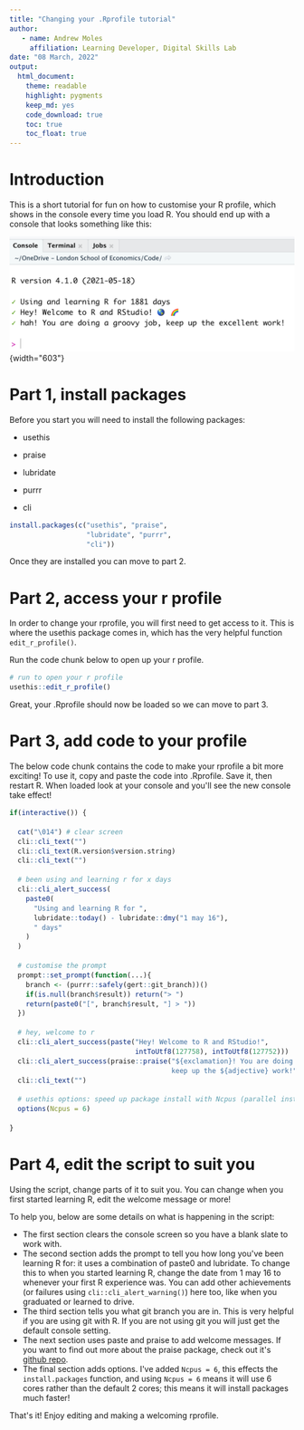 ```yaml
---
title: "Changing your .Rprofile tutorial"
author:
   - name: Andrew Moles
     affiliation: Learning Developer, Digital Skills Lab
date: "08 March, 2022"
output: 
  html_document: 
    theme: readable
    highlight: pygments
    keep_md: yes
    code_download: true
    toc: true
    toc_float: true
---
```


# Introduction

This is a short tutorial for fun on how to customise your R profile, which shows in the console every time you load R. You should end up with a console that looks something like this:


![](rprofile.png){width="603"}

# Part 1, install packages

Before you start you will need to install the following packages:

-   usethis

-   praise

-   lubridate	

-   purrr

-   cli


```r
install.packages(c("usethis", "praise", 
                   "lubridate", "purrr",
                   "cli"))
```

Once they are installed you can move to part 2.

# Part 2, access your r profile

In order to change your rprofile, you will first need to get access to it. This is where the usethis package comes in, which has the very helpful function `edit_r_profile()`.

Run the code chunk below to open up your r profile.


```r
# run to open your r profile
usethis::edit_r_profile()
```

Great, your .Rprofile should now be loaded so we can move to part 3.

# Part 3, add code to your profile

The below code chunk contains the code to make your rprofile a bit more exciting! To use it, copy and paste the code into .Rprofile. Save it, then restart R. When loaded look at your console and you'll see the new console take effect!


```r
if(interactive()) {
  
  cat("\014") # clear screen
  cli::cli_text("")
  cli::cli_text(R.version$version.string)
  cli::cli_text("")
  
  # been using and learning r for x days
  cli::cli_alert_success(
    paste0(
      "Using and learning R for ",
      lubridate::today() - lubridate::dmy("1 may 16"),
      " days"
    )
  )

  # customise the prompt
  prompt::set_prompt(function(...){
    branch <- (purrr::safely(gert::git_branch))()
    if(is.null(branch$result)) return("> ")
    return(paste0("[", branch$result, "] > "))
  })
  
  # hey, welcome to r
  cli::cli_alert_success(paste("Hey! Welcome to R and RStudio!",
                               intToUtf8(127758), intToUtf8(127752)))
  cli::cli_alert_success(praise::praise("${exclamation}! You are doing a ${adjective} job, 
                                        keep up the ${adjective} work!"))
  cli::cli_text("")
  
  # usethis options: speed up package install with Ncpus (parallel installation)
  options(Ncpus = 6)
  
}
```

# Part 4, edit the script to suit you

Using the script, change parts of it to suit you. You can change when you first started learning R, edit the welcome message or more! 

To help you, below are some details on what is happening in the script:

- The first section clears the console screen so you have a blank slate to work with.
- The second section adds the prompt to tell you how long you've been learning R for: it uses a combination of paste0 and lubridate. To change this to when you started learning R, change the date from 1 may 16 to whenever your first R experience was. You can add other achievements (or failures using `cli::cli_alert_warning()`) here too, like when you graduated or learned to drive.
- The third section tells you what git branch you are in. This is very helpful if you are using git with R. If you are not using git you will just get the default console setting.
- The next section uses paste and praise to add welcome messages. If you want to find out more about the praise package, check out it's [github repo](https://github.com/rladies/praise).
- The final section adds options. I've added `Ncpus = 6`, this effects the `install.packages` function, and using `Ncpus = 6` means it will use 6 cores rather than the default 2 cores; this means it will install packages much faster! 

That's it! Enjoy editing and making a welcoming rprofile.
